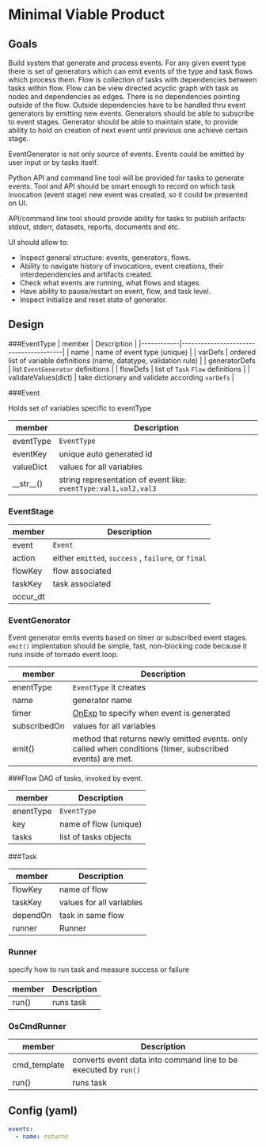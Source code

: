 # Minimal Viable Product

## Goals

Build system that generate and process events. For any given event type there is set of 
generators which can emit events of the type and task flows which process them. Flow is collection of tasks with 
dependencies between tasks within flow. Flow can be view directed acyclic graph with task as nodes and dependencies as edges. 
There is no dependencies pointing outside of the flow. Outside dependencies have to be handled thru event generators by 
emitting new events. Generators should be able to subscribe to event stages. Generator should be able to maintain state, to provide ability 
to hold on creation of next event until previous one achieve certain stage.

EventGenerator is not only source of events. Events could be emitted by user input or by tasks itself. 

Python API and command line tool will be provided for tasks to generate events. Tool and API should be smart enough 
to record on which task invocation (event stage) new event was created, so it could be presented on UI.

API/command line tool should provide ability for tasks to publish arifacts: stdout, stderr, datasets, reports, documents and etc. 

UI should allow to:
  * Inspect general structure: events, generators, flows. 
  * Ability to navigate history of invocations, event creations, their interdependencies and artifacts created. 
  * Check what events are running, what flows and stages. 
  * Have ability to pause/restart on event, flow, and task level.
  * Inspect initialize and reset state of generator.
  
## Design

###EventType 
| member     | Description                            |
|------------|----------------------------------------|
| name       | name of event type (unique)            |
| varDefs    | ordered list of variable definitions (name, datatype, validation rule) |
| generatorDefs | list ```EventGenerator``` definitions |
| flowDefs | list of ```Task``` ```Flow``` definitions |
| validateValues(dict)   | take dictionary and validate according ```varDefs``` |
  
###Event

Holds set of variables specific to eventType

| member     | Description                            |
|------------|----------------------------------------|
| eventType  | ```EventType``` |
| eventKey   | unique auto generated id               |
| valueDict  | values for all variables               |
| \_\_str\_\_()   | string representation of event like: ```eventType:val1,val2,val3``` |

### EventStage

| member     | Description                            |
|------------|----------------------------------------|
| event      | ```Event``` |
| action     | either ```emitted```, ```success``` , ```failure```, or ```final``` |
| flowKey    | flow associated |
| taskKey    | task associated |
| occur_dt   | |

### EventGenerator

Event generator emits events based on timer or subscribed event stages. ```emit()``` implentation should be simple, fast, non-blocking code because it runs inside of tornado event loop.

| member      | Description                            |
|------------|----------------------------------------|
| enentType | ```EventType``` it creates |
| name | generator name |
| timer      | [OnExp](OnExp.md) to specify when event is generated |
| subscribedOn  | values for all variables |
| emit()      | method that returns newly emitted events. only called when conditions (timer, subscribed events) are met. |

###Flow
  DAG of tasks, invoked by event.
  
| member    | Description                            |
|-----------|----------------------------------------|
| enentType | ```EventType``` |
| key       | name of flow   (unique)                |
| tasks     | list of tasks objects                  |
  
 
###Task

| member   | Description                            |
|----------|----------------------------------------|
| flowKey  | name of flow                           |
| taskKey  | values for all variables               |
| dependOn | task in same flow                      |
| runner   | Runner                                 | 


### Runner
specify how to run task and measure success or failure

| member    | Description                            |
|-----------|----------------------------------------|
| run()     | runs task                              |

### OsCmdRunner

| member       | Description |
|--------------|----------------------------------------|
| cmd_template | converts event data into command line to be executed by ```run()``` |
| run()        | runs task  |


## Config (yaml)
```yaml
events:
  - name: returns
```


 

